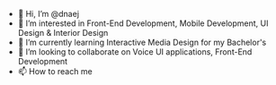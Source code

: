 - 👋 Hi, I’m @dnaej
- 👀 I’m interested in Front-End Development, Mobile Development, UI Design & Interior Design
- 🌱 I’m currently learning Interactive Media Design for my Bachelor's
- 💞️ I’m looking to collaborate on Voice UI applications, Front-End Development
- 📫 How to reach me 

<!---
dnaej/dnaej is a ✨ special ✨ repository because its `README.md` (this file) appears on your GitHub profile.
You can click the Preview link to take a look at your changes.
--->
